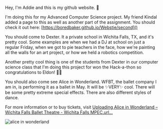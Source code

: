 Hey, I'm Addie and this is my github website. 🎉

I'm doing this for my Advanced Computer Science project. My friend Kindal added a page to this as well as another part of the assignment. You should check it out here: [https://boredbaker.github.io/Webstie/second]()

You should come to Dexter. It a private school in Wichita Falls, TX, and it's pretty cool. Some examples are when we had a DJ at school on just a regular Friday, when we got to pie teachers in the face, how we're painting all the walls for an art project, or how we held a robotics competition.

Another pretty cool thing is one of the students from Dexter in our computer science class that I'm doing this project for won the Hack-a-thon so congratulations to Eldon! 👏🏼

You should also come see Alice in Wonderland.
WFBT, the ballet company I am in, is performing it as a ballet in May.
It will be ✨VERY✨ cool. There will be some pretty extreme special effects.
There are also different styles of dance.

For more information or to buy tickets, visit [Uploading Alice in Wonderland – Wichita Falls Ballet Theatre - Wichita Falls MPEC.url…]()

![alice in wonderland](https://user-images.githubusercontent.com/100547210/156968576-ae6ba709-c364-4746-b97e-2815e6883039.jpg)

